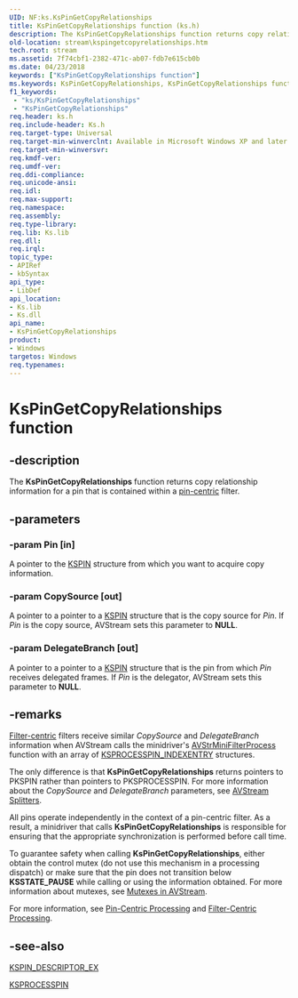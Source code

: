 ```yaml
---
UID: NF:ks.KsPinGetCopyRelationships
title: KsPinGetCopyRelationships function (ks.h)
description: The KsPinGetCopyRelationships function returns copy relationship information for a pin that is contained within a pin-centric filter.
old-location: stream\kspingetcopyrelationships.htm
tech.root: stream
ms.assetid: 7f74cbf1-2382-471c-ab07-fdb7e615cb0b
ms.date: 04/23/2018
keywords: ["KsPinGetCopyRelationships function"]
ms.keywords: KsPinGetCopyRelationships, KsPinGetCopyRelationships function [Streaming Media Devices], avfunc_d44ce272-9171-4a32-89c6-023d9688fdfd.xml, ks/KsPinGetCopyRelationships, stream.kspingetcopyrelationships
f1_keywords:
 - "ks/KsPinGetCopyRelationships"
 - "KsPinGetCopyRelationships"
req.header: ks.h
req.include-header: Ks.h
req.target-type: Universal
req.target-min-winverclnt: Available in Microsoft Windows XP and later operating systems and DirectX 8.0 and later DirectX versions.
req.target-min-winversvr: 
req.kmdf-ver: 
req.umdf-ver: 
req.ddi-compliance: 
req.unicode-ansi: 
req.idl: 
req.max-support: 
req.namespace: 
req.assembly: 
req.type-library: 
req.lib: Ks.lib
req.dll: 
req.irql: 
topic_type:
- APIRef
- kbSyntax
api_type:
- LibDef
api_location:
- Ks.lib
- Ks.dll
api_name:
- KsPinGetCopyRelationships
product:
- Windows
targetos: Windows
req.typenames: 
---
```


# KsPinGetCopyRelationships function


## -description


The <b>KsPinGetCopyRelationships</b> function returns copy relationship information for a pin that is contained within a <a href="https://docs.microsoft.com/windows-hardware/drivers/stream/pin-centric-processing">pin-centric</a> filter.


## -parameters




### -param Pin [in]

A pointer to the <a href="https://docs.microsoft.com/windows-hardware/drivers/ddi/ks/ns-ks-_kspin">KSPIN</a> structure from which you want to acquire copy information.


### -param CopySource [out]

A pointer to a pointer to a <a href="https://docs.microsoft.com/windows-hardware/drivers/ddi/ks/ns-ks-_kspin">KSPIN</a> structure that is the copy source for <i>Pin</i>. If <i>Pin</i> is the copy source, AVStream sets this parameter to <b>NULL</b>.


### -param DelegateBranch [out]

A pointer to a pointer to a <a href="https://docs.microsoft.com/windows-hardware/drivers/ddi/ks/ns-ks-_kspin">KSPIN</a> structure that is the pin from which <i>Pin</i> receives delegated frames. If <i>Pin</i> is the delegator, AVStream sets this parameter to <b>NULL</b>.


## -remarks




<a href="https://docs.microsoft.com/windows-hardware/drivers/stream/filter-centric-processing">Filter-centric</a> filters receive similar <i>CopySource</i> and <i>DelegateBranch</i> information when AVStream calls the minidriver's <a href="https://docs.microsoft.com/windows-hardware/drivers/ddi/ks/nc-ks-pfnksfilterprocess">AVStrMiniFilterProcess</a> function with an array of <a href="https://docs.microsoft.com/windows-hardware/drivers/ddi/ks/ns-ks-_ksprocesspin_indexentry">KSPROCESSPIN_INDEXENTRY</a> structures.

The only difference is that <b>KsPinGetCopyRelationships</b> returns pointers to PKSPIN rather than pointers to PKSPROCESSPIN. For more information about the <i>CopySource</i> and <i>DelegateBranch</i> parameters, see <a href="https://docs.microsoft.com/windows-hardware/drivers/stream/avstream-splitters">AVStream Splitters</a>.

All pins operate independently in the context of a pin-centric filter. As a result, a minidriver that calls <b>KsPinGetCopyRelationships</b> is responsible for ensuring that the appropriate synchronization is performed before call time.

To guarantee safety when calling <b>KsPinGetCopyRelationships</b>, either obtain the control mutex (do not use this mechanism in a processing dispatch) or make sure that the pin does not transition below <b>KSSTATE_PAUSE</b> while calling or using the information obtained. For more information about mutexes, see <a href="https://docs.microsoft.com/windows-hardware/drivers/stream/mutexes-in-avstream">Mutexes in AVStream</a>.

For more information, see <a href="https://docs.microsoft.com/windows-hardware/drivers/stream/pin-centric-processing">Pin-Centric Processing</a> and <a href="https://docs.microsoft.com/windows-hardware/drivers/stream/filter-centric-processing">Filter-Centric Processing</a>.




## -see-also




<a href="https://docs.microsoft.com/windows-hardware/drivers/ddi/ks/ns-ks-_kspin_descriptor_ex">KSPIN_DESCRIPTOR_EX</a>



<a href="https://docs.microsoft.com/windows-hardware/drivers/ddi/ks/ns-ks-_ksprocesspin">KSPROCESSPIN</a>
 

 

